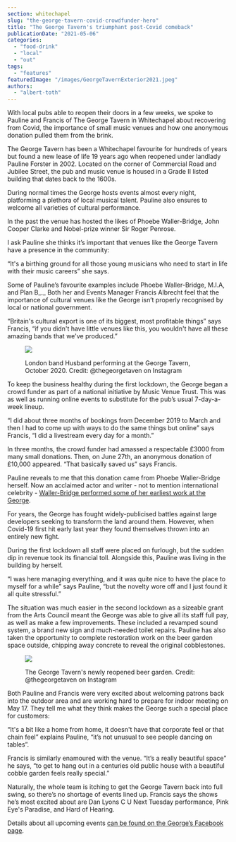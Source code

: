 ```yaml
---
section: whitechapel
slug: "the-george-tavern-covid-crowdfunder-hero"
title: "The George Tavern's triumphant post-Covid comeback"
publicationDate: "2021-05-06"
categories: 
  - "food-drink"
  - "local"
  - "out"
tags: 
  - "features"
featuredImage: "/images/GeorgeTavernExterior2021.jpeg"
authors: 
  - "albert-toth"
---
```


With local pubs able to reopen their doors in a few weeks, we spoke to Pauline and Francis of The George Tavern in Whitechapel about recovering from Covid, the importance of small music venues and how one anonymous donation pulled them from the brink.

The George Tavern has been a Whitechapel favourite for hundreds of years but found a new lease of life 19 years ago when reopened under landlady Pauline Forster in 2002. Located on the corner of Commercial Road and Jubilee Street, the pub and music venue is housed in a Grade II listed building that dates back to the 1600s.

During normal times the George hosts events almost every night, platforming a plethora of local musical talent. Pauline also ensures to welcome all varieties of cultural performance.

In the past the venue has hosted the likes of Phoebe Waller-Bridge, John Cooper Clarke and Nobel-prize winner Sir Roger Penrose. 

I ask Pauline she thinks it’s important that venues like the George Tavern have a presence in the community:

“It's a birthing ground for all those young musicians who need to start in life with their music careers” she says.

Some of Pauline’s favourite examples include Phoebe Waller-Bridge, M.I.A, and Plan B_._ Both her and Events Manager Francis Albrecht feel that the importance of cultural venues like the George isn’t properly recognised by local or national government.

“Britain's cultural export is one of its biggest, most profitable things” says Francis, “if you didn't have little venues like this, you wouldn't have all these amazing bands that we've produced.”

<figure>

![](/images/HusbandBandatTheGeorge-1024x683.jpeg)

<figcaption>

London band Husband performing at the George Tavern, October 2020. Credit: @thegeorgetaven on Instagram

</figcaption>

</figure>

To keep the business healthy during the first lockdown, the George began a crowd funder as part of a national initiative by Music Venue Trust. This was as well as running online events to substitute for the pub’s usual 7-day-a-week lineup. 

“I did about three months of bookings from December 2019 to March and then I had to come up with ways to do the same things but online” says Francis, “I did a livestream every day for a month.”

In three months, the crowd funder had amassed a respectable £3000 from many small donations. Then, on June 27th, an anonymous donation of £10,000 appeared. “That basically saved us” says Francis.

Pauline reveals to me that this donation came from Phoebe Waller-Bridge herself. Now an acclaimed actor and writer - not to mention international celebrity - [Waller-Bridge performed some of her earliest work at the George](https://www.theguardian.com/stage/2019/aug/14/secret-club-where-phoebe-waller-bridge-created-fleabag-drywrite).

For years, the George has fought widely-publicised battles against large developers seeking to transform the land around them. However, when Covid-19 first hit early last year they found themselves thrown into an entirely new fight.

During the first lockdown all staff were placed on furlough, but the sudden dip in revenue took its financial toll. Alongside this, Pauline was living in the building by herself.

“I was here managing everything, and it was quite nice to have the place to myself for a while” says Pauline, “but the novelty wore off and I just found it all quite stressful.”

The situation was much easier in the second lockdown as a sizeable grant from the Arts Council meant the George was able to give all its staff full pay, as well as make a few improvements. These included a revamped sound system, a brand new sign and much-needed toilet repairs. Pauline has also taken the opportunity to complete restoration work on the beer garden space outside, chipping away concrete to reveal the original cobblestones.

<figure>

![](/images/GeorgeBeerGarden-1024x683.jpeg)

<figcaption>

The George Tavern's newly reopened beer garden. Credit: @thegeorgetaven on Instagram

</figcaption>

</figure>

Both Pauline and Francis were very excited about welcoming patrons back into the outdoor area and are working hard to prepare for indoor meeting on May 17. They tell me what they think makes the George such a special place for customers:

“It's a bit like a home from home, it doesn't have that corporate feel or that chain feel” explains Pauline, “it’s not unusual to see people dancing on tables”.

Francis is similarly enamoured with the venue. “It’s a really beautiful space” he says, “to get to hang out in a centuries old public house with a beautiful cobble garden feels really special.” 

Naturally, the whole team is itching to get the George Tavern back into full swing, so there’s no shortage of events lined up. Francis says the shows he’s most excited about are Dan Lyons C U Next Tuesday performance, Pink Eye's Paradise, and Hard of Hearing. 

Details about all upcoming events [can be found on the George’s Facebook page](https://www.facebook.com/TheGeorgeTavern/events/?ref=page_internal).
